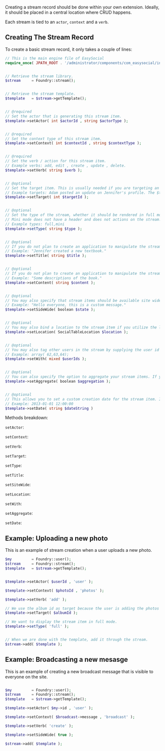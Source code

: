 Creating a stream record should be done within your own extension. Ideally, it should be placed in a central location where CRUD happens. 

Each stream is tied to an `actor`, `context` and a `verb`. 

## Creating The Stream Record
To create a basic stream record, it only takes a couple of lines:

```php
// This is the main engine file of EasySocial
require_once( JPATH_ROOT . '/administrator/components/com_easysocial/includes/foundry.php' );


// Retrieve the stream library.
$stream 	= Foundry::stream();


// Retrieve the stream template.
$template 	= $stream->getTemplate();


// @required
// Set the actor that is generating this stream item.
$template->setActor( int $actorId , string $actorType );


// @required
// Set the context type of this stream item.
$template->setContext( int $contextId , string $contextType );


// @required
// Set the verb / action for this stream item.
// Example verbs: add, edit , create , update , delete.
$template->setVerb( string $verb );


// @optional
// Set the target item. This is usually needed if you are targeting an object
// Example targets: Adam posted an update on Jennifer's profile. The $targetId would be Jennifer's id.
$template->setTarget( int $targetId );


// @optional
// Set the type of the stream, whether it should be rendered in full mode or mini mode.
// Mini mode does not have a header and does not actions on the stream.
// Example types: full,mini
$template->setType( string $type );


// @optional
// If you do not plan to create an application to manipulate the stream, you may specify the title here.
// Example: "Jennifer created a new textbook."
$template->setTitle( string $title );


// @optional
// If you do not plan to create an application to manipulate the stream, you may specify the contents of the stream here.
// Example: "Some descriptions of the book."
$template->setContent( string $content );


// @optional
// You may also specify that stream items should be available site wide to everyone like a broadcast message.
// Example: "Hello everyone, this is a custom message."
$template->setSideWide( boolean $state );


// @optional
// You may also bind a location to the stream item if you utilize the location library.
$template->setLocation( SocialTableLocation $location );


// @optional
// You may also tag other users in the stream by supplying the user id's.
// Example: array( 62,63,64);
$template->setWith( mixed $userIds );


// @optional
// You can also specify the option to aggregate your stream items. If you have multiple sources but only want to generate a single stream item.
$template->setAggregate( boolean $aggregation );


// @optional
// This allows you to set a custom creation date for the stream item. It must be in MySQL date format.
// Example: 2013-01-01 12:00:00
$template->setDate( string $dateString )
```

Methods breakdown:

`setActor`:

`setContext`:

`setVerb`:

`setTarget`:

`setType`:

`setTitle`:

`setSiteWide`:

`setLocation`:

`setWith`:

`setAggregate`:

`setDate`:



## Example: Uploading a new photo
This is an example of stream creation when a user uploads a new photo.

```php
$my 		= Foundry::user();
$stream 	= Foundry::stream();
$template 	= $stream->getTemplate();


$template->setActor( $userId , 'user' );

$template->setContext( $photoId , 'photos' );

$template->setVerb( 'add' );

// We use the album id as target because the user is adding the photos in the album.
$template->setTarget( $albumId );

// We want to display the stream item in full mode.
$template->setType( 'full' );


// When we are done with the template, add it through the stream.
$stream->add( $template );

```


## Example: Broadcasting a new mesasge
This is an example of creating a new broadcast message that is visible to everyone on the site.

```php

$my	 		= Foundry::user();
$stream		= Foundry::stream();
$template 	= $stream->getTemplate();

$template->setActor( $my->id , 'user' );

$template->setContext( $broadcast->message , 'broadcast' );

$template->setVerb( 'create' );

$template->setSideWide( true );

$stream->add( $template );

```


